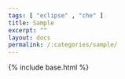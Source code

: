 ```yaml
---
tags: [ "eclipse" , "che" ]
title: Sample
excerpt: ""
layout: docs
permalink: /:categories/sample/
---
```

{% include base.html %}